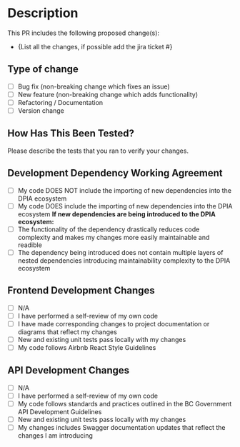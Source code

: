 # Description

This PR includes the following proposed change(s):

- {List all the changes, if possible add the jira ticket #}

## Type of change

- [ ] Bug fix (non-breaking change which fixes an issue)
- [ ] New feature (non-breaking change which adds functionality)
- [ ] Refactoring / Documentation
- [ ] Version change

## How Has This Been Tested?

Please describe the tests that you ran to verify your changes.

## Development Dependency Working Agreement
- [ ] My code DOES NOT include the importing of new dependencies into the DPIA ecosystem
- [ ] My code DOES include the importing of new dependencies into the DPIA ecosystem
**If new dependencies are being introduced to the DPIA ecosystem:**
- [ ] The functionality of the dependency drastically reduces code complexity and makes my changes more easily maintainable and readible 
- [ ] The dependency being introduced does not contain multiple layers of nested dependencies introducing maintainability complexity to the DPIA ecosystem

## Frontend Development Changes
- [ ] N/A
- [ ] I have performed a self-review of my own code
- [ ] I have made corresponding changes to project documentation or diagrams that reflect my changes
- [ ] New and existing unit tests pass locally with my changes
- [ ] My code follows Airbnb React Style Guidelines

## API Development Changes
- [ ] N/A
- [ ] I have performed a self-review of my own code
- [ ] My code follows standards and practices outlined in the BC Government API Development Guidelines
- [ ] New and existing unit tests pass locally with my changes
- [ ] My changes includes Swagger documentation updates that reflect the changes I am introducing
